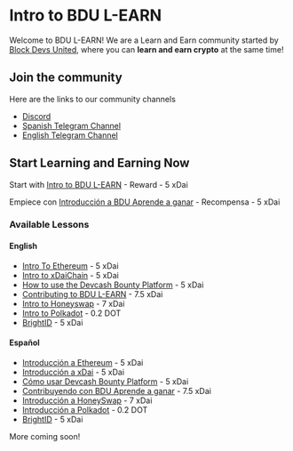 # Intro to BDU L-EARN

Welcome to BDU L-EARN! We are a Learn and Earn community started by [Block Devs United](https://bdu.dev), where you can **learn and earn crypto** at the same time!

## Join the community
Here are the links to our community channels
* [Discord](https://discord.gg/k2psXymRk3)
* [Spanish Telegram Channel ](https://t.me/learn_and_earn_crypto)
* [English Telegram Channel ](https://t.me/bdu_learn)

## Start Learning and Earning Now
Start with [Intro to BDU L-EARN](https://github.com/BlockDevsUnited/learn-and-earn/blob/master/Lessons/English/L_EARN/L1:Intro_To_BDU_L-EARN.md) - Reward - 5 xDai

Empiece con [Introducción a BDU Aprende a ganar](https://github.com/BlockDevsUnited/learn-and-earn/blob/master/Lessons/Espa%C3%B1ol/Aprende_y_Gana/L1:Intro_A_BDU_Aprende_Y_Gana.md) - Recompensa - 5 xDai


### Available Lessons

#### English

* [Intro To Ethereum](https://github.com/BlockDevsUnited/learn-and-earn/blob/master/Lessons/English/L_EARN/CryptoCurrencies/Ethereum/LCE1:Intro_To_Ethereum.md) - 5 xDai
* [Intro to xDaiChain](https://github.com/BlockDevsUnited/learn-and-earn/blob/master/Lessons/English/L_EARN/CryptoCurrencies/Ethereum/xDaiChain/LCEX1:Intro_To_xDaiChain.md) - 5 xDai
* [How to use the Devcash Bounty Platform](https://github.com/BlockDevsUnited/learn-and-earn/blob/master/Lessons/English/L_EARN/CryptoCurrencies/Ethereum/xDaiChain/dApps/LCEXD3:Devcash_Bounty_Platform.md) - 5 xDai
* [Contributing to BDU L-EARN](https://github.com/BlockDevsUnited/learn-and-earn/blob/master/Lessons/English/L_EARN/Contributing/LCon1:Contributing.md) - 7.5 xDai
* [Intro to Honeyswap](https://github.com/BlockDevsUnited/learn-and-earn/blob/master/Lessons/English/L_EARN/CryptoCurrencies/Ethereum/xDaiChain/1Hive/LCEXH2:Honeyswap.md) - 7 xDai
* [Intro to Polkadot](https://github.com/BlockDevsUnited/learn-and-earn/blob/master/Lessons/English/L_EARN/CryptoCurrencies/Polkadot/LCP1:Intro_To_Polkadot.md) - 0.2 DOT
* [BrightID](https://github.com/BlockDevsUnited/learn-and-earn/blob/master/Lessons/English/L_EARN/Identity/LI2:BrightID.md) - 5 xDai

#### Español
* [Introducción a Ethereum](https://github.com/BlockDevsUnited/learn-and-earn/blob/master/Lessons/Espa%C3%B1ol/Aprende_y_Gana/CryptoCurrencies/Ethereum/LCE1:Introduccion_a_Ethereum.md) - 5 xDai
* [Introducción a xDai](https://github.com/BlockDevsUnited/learn-and-earn/blob/master/Lessons/Espa%C3%B1ol/Aprende_y_Gana/CryptoCurrencies/Ethereum/xDaiChain/LCEX1:Introduccion_a_xDaiChain.md) - 5 xDai
* [Cómo usar Devcash Bounty Platform](https://github.com/BlockDevsUnited/learn-and-earn/blob/master/Lessons/Espa%C3%B1ol/Aprende_y_Gana/CryptoCurrencies/Ethereum/xDaiChain/dApps/LCEXD3:Plataforma_De_Recompensas_DevCash.md) - 5 xDai
* [Contribuyendo con BDU Aprende a ganar](https://github.com/BlockDevsUnited/learn-and-earn/blob/master/Lessons/Espa%C3%B1ol/Aprende_y_Gana/Contributing/LCon1:Contribuyendo.md) - 7.5 xDai
* [Introducción a HoneySwap](https://github.com/BlockDevsUnited/learn-and-earn/blob/master/Lessons/Espa%C3%B1ol/Aprende_y_Gana/CryptoCurrencies/Ethereum/xDaiChain/dApps/LCEXH2:HoneySwap.md) - 7 xDai
* [Introducción a Polkadot](https://github.com/BlockDevsUnited/learn-and-earn/blob/master/Lessons/Espa%C3%B1ol/Aprende_y_Gana/CryptoCurrencies/LCP1:Introduccion_A_Polkadot.md) - 0.2 DOT
* [BrightID](https://github.com/BlockDevsUnited/learn-and-earn/blob/master/Lessons/Espa%C3%B1ol/Aprende_y_Gana/Identity/LI2:BrightID.md) - 5 xDai



More coming soon!
